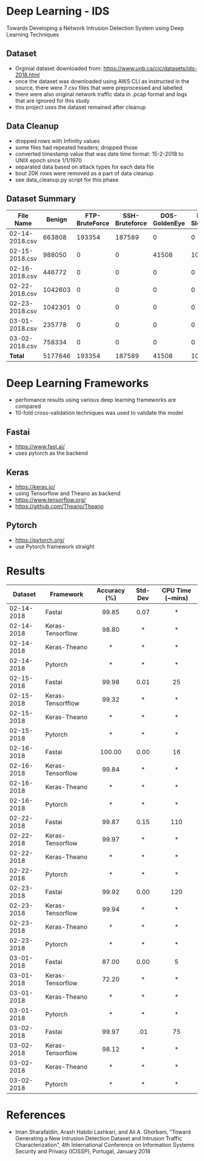 # Deep Learning - IDS

Towards Developing a Network Intrusion Detection System using Deep Learning Techniques

## Dataset

-   Orginial dataset downloaded from: https://www.unb.ca/cic/datasets/ids-2018.html
-   once the dataset was downloaded using AWS CLI as instructed in the source, there were 7 csv files that were preprocessed and labelled
-   there were also original network traffic data in .pcap format and logs that are ignored for this study
-   this project uses the dataset remained after cleanup

## Data Cleanup

-   dropped rows with Infinitiy values
-   some files had repeated headers; dropped those
-   converted timestamp value that was date time format: 15-2-2018 to UNIX epoch since 1/1/1970
-   separated data based on attack types for each data file
-   bout 20K rows were removed as a part of data cleanup
-   see data_cleanup.py script for this phase

## Dataset Summary

| File Name      | Benign  | FTP-BruteForce | SSH-Bruteforce | DOS-GoldenEye | DoS-Slowloris | DoS-SlowHTTPTest | DoS-Hulk | BruteForce-Web | BruteForce-XSS | SQL-Injection | Infilteration | Bot Attack | Total Attack |
| -------------- | ------- | -------------- | -------------- | ------------- | ------------- | ---------------- | -------- | -------------- | -------------- | ------------- | ------------- | ---------- | ------------ |
| 02-14-2018.csv | 663808  | 193354         | 187589         | 0             | 0             | 0                | 0        | 0              | 0              | 0             | 0             | 0          | 380943       |
| 02-15-2018.csv | 988050  | 0              | 0              | 41508         | 10990         | 0                | 0        | 0              | 0              | 0             | 0             | 0          | 52498        |
| 02-16-2018.csv | 446772  | 0              | 0              | 0             | 0             | 139890           | 461912   | 0              | 0              | 0             | 0             | 0          | 601802       |
| 02-22-2018.csv | 1042603 | 0              | 0              | 0             | 0             | 0                | 0        | 249            | 79             | 34            | 0             | 0          | 362          |
| 02-23-2018.csv | 1042301 | 0              | 0              | 0             | 0             | 0                | 0        | 362            | 151            | 53            | 0             | 0          | 566          |
| 03-01-2018.csv | 235778  | 0              | 0              | 0             | 0             | 0                | 0        | 0              | 0              | 0             | 92403         | 0          | 92403        |
| 03-02-2018.csv | 758334  | 0              | 0              | 0             | 0             | 0                | 0        | 0              | 0              | 0             | 0             | 286191     | 286191       |
| **Total**      | 5177646 | 193354         | 187589         | 41508         | 10990         | 139890           | 461912   | 611            | 230            | 87            | 92403         | 286191     | 1414765      |

# Deep Learning Frameworks

-   perfomance results using various deep learning frameworks are compared
-   10-fold cross-validation techniques was used to validate the model

## Fastai

-   https://www.fast.ai/
-   uses pytorch as the backend

## Keras

-   https://keras.io/
-   using Tensorflow and Theano as backend
-   https://www.tensorflow.org/
-   https://github.com/Theano/Theano

## Pytorch

-   https://pytorch.org/
-   use Pytorch framework straight

# Results

| Dataset    | Framework         | Accuracy (%) | Std-Dev | CPU Time (~mins) |
| ---------- | ----------------- | :----------: | :-----: | :--------------: |
| 02-14-2018 | Fastai            |    99.85     |  0.07   |        \*        |
| 02-14-2018 | Keras-Tensorflow  |    98.80     |   \*    |        \*        |
| 02-14-2018 | Keras-Theano      |      \*      |   \*    |        \*        |
| 02-14-2018 | Pytorch           |      \*      |   \*    |        \*        |
| 02-15-2018 | Fastai            |    99.98     |  0.01   |        25        |
| 02-15-2018 | Keras-Tensorfflow |    99.32     |   \*    |        \*        |
| 02-15-2018 | Keras-Theano      |      \*      |   \*    |        \*        |
| 02-15-2018 | Pytorch           |      \*      |   \*    |        \*        |
| 02-16-2018 | Fastai            |    100.00    |  0.00   |        16        |
| 02-16-2018 | Keras-Tensorflow  |    99.84     |   \*    |        \*        |
| 02-16-2018 | Keras-Theano      |      \*      |   \*    |        \*        |
| 02-16-2018 | Pytorch           |      \*      |   \*    |        \*        |
| 02-22-2018 | Fastai            |    99.87     |  0.15   |       110        |
| 02-22-2018 | Keras-Tensorflow  |    99.97     |   \*    |        \*        |
| 02-22-2018 | Keras-Theano      |      \*      |   \*    |        \*        |
| 02-22-2018 | Pytorch           |      \*      |   \*    |        \*        |
| 02-23-2018 | Fastai            |    99.92     |  0.00   |       120        |
| 02-23-2018 | Keras-Tensorflow  |    99.94     |   \*    |        \*        |
| 02-23-2018 | Keras-Theano      |      \*      |   \*    |        \*        |
| 02-23-2018 | Pytorch           |      \*      |   \*    |        \*        |
| 03-01-2018 | Fastai            |    87.00     |  0.00   |        5         |
| 03-01-2018 | Keras-Tensorflow  |    72.20     |   \*    |        \*        |
| 03-01-2018 | Keras-Theano      |      \*      |   \*    |        \*        |
| 03-01-2018 | Pytorch           |      \*      |   \*    |        \*        |
| 03-02-2018 | Fastai            |    99.97     |   .01   |        75        |
| 03-02-2018 | Keras-Tensorflow  |    98.12     |   \*    |        \*        |
| 03-02-2018 | Keras-Theano      |      \*      |   \*    |        \*        |
| 03-02-2018 | Pytorch           |      \*      |   \*    |        \*        |

# References

-   Iman Sharafaldin, Arash Habibi Lashkari, and Ali A. Ghorbani, “Toward Generating a New Intrusion Detection Dataset and Intrusion Traffic Characterization”, 4th International Conference on Information Systems Security and Privacy (ICISSP), Portugal, January 2018
